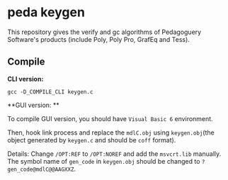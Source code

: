 # peda keygen

This repository gives the verify and gc algorithms of Pedagoguery Software's products (include Poly, Poly Pro, GrafEq and Tess).

## Compile

**CLI version:**  

```
gcc -D_COMPILE_CLI keygen.c
```

**GUI version: **  

To compile GUI version, you should have `Visual Basic 6` environment.  

Then, hook link process and replace the `mdlC.obj` using `keygen.obj`(the object generated by `keygen.c` and should be `coff` format).  

Details: Change `/OPT:REF` to `/OPT:NOREF` and add the `msvcrt.lib` manually. The symbol name of `gen_code` in `keygen.obj` should be changed to `?gen_code@mdlC@@AAGXXZ`.